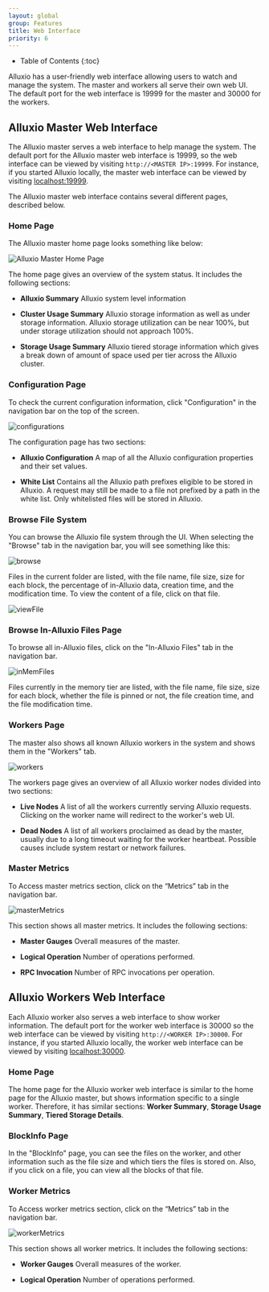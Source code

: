 ```yaml
---
layout: global
group: Features
title: Web Interface
priority: 6
---
```


* Table of Contents
{:toc}

Alluxio has a user-friendly web interface allowing users to watch and manage the system. The master
and workers all serve their own web UI. The default port for the web interface is 19999 for the
master and 30000 for the workers.

## Alluxio Master Web Interface

The Alluxio master serves a web interface to help manage the system. The default port for the
Alluxio master web interface is 19999, so the web interface can be viewed by visiting
`http://<MASTER IP>:19999`. For instance, if you started Alluxio locally, the master web interface
can be viewed by visiting [localhost:19999](http://localhost:19999).

The Alluxio master web interface contains several different pages, described below.

### Home Page

The Alluxio master home page looks something like below:

![Alluxio Master Home Page]({{site.data.img.screenshot_overview}})

The home page gives an overview of the system status. It includes the following sections:

* **Alluxio Summary** Alluxio system level information

* **Cluster Usage Summary** Alluxio storage information as well as under storage information. Alluxio storage utilization can be near 100%, but under storage utilization should not approach 100%.

* **Storage Usage Summary** Alluxio tiered storage information which gives a break down of amount of space used per tier across the Alluxio cluster.

### Configuration Page

To check the current configuration information, click "Configuration" in the
navigation bar on the top of the screen.

![configurations]({{site.data.img.screenshot_systemConfiguration}})

The configuration page has two sections:

* **Alluxio Configuration** A map of all the Alluxio configuration properties and their set values.

* **White List** Contains all the Alluxio path prefixes eligible to be stored in Alluxio. A request may still be made to a file not prefixed by a path in the white list. Only whitelisted files will be stored in Alluxio.

### Browse File System

You can browse the Alluxio file system through the UI. When selecting the "Browse" tab
in the navigation bar, you will see something like this:

![browse]({{site.data.img.screenshot_browseFileSystem}})

Files in the current folder are listed, with the file name, file size, size for each block, the
percentage of in-Alluxio data, creation time, and the modification time. To view the content of a
file, click on that file.

![viewFile]({{site.data.img.screenshot_viewFile}})

### Browse In-Alluxio Files Page

To browse all in-Alluxio files, click on the "In-Alluxio Files" tab in the navigation bar.

![inMemFiles]({{site.data.img.screenshot_inMemoryFiles}})

Files currently in the memory tier are listed, with the file name, file size, size for each block,
whether the file is pinned or not, the file creation time, and the file modification time.

### Workers Page

The master also shows all known Alluxio workers in the system and shows them in the "Workers" tab.

![workers]({{site.data.img.screenshot_workers}})

The workers page gives an overview of all Alluxio worker nodes divided into two sections:

* **Live Nodes** A list of all the workers currently serving Alluxio requests. Clicking on the worker name will redirect to the worker's web UI.

* **Dead Nodes** A list of all workers proclaimed as dead by the master, usually due to a long timeout waiting for the worker heartbeat. Possible causes include system restart or network failures.

### Master Metrics

To Access master metrics section, click on the “Metrics” tab in the navigation bar.

![masterMetrics]({{site.data.img.screenshot_masterMetrics}})

This section shows all master metrics. It includes the following sections:

* **Master Gauges** Overall measures of the master.

* **Logical Operation** Number of operations performed.

* **RPC Invocation** Number of RPC invocations per operation.

## Alluxio Workers Web Interface

Each Alluxio worker also serves a web interface to show worker information. The default port for the
worker web interface is 30000 so the web interface can be viewed by visiting
`http://<WORKER IP>:30000`. For instance, if you started Alluxio locally, the worker web interface
can  be viewed by visiting [localhost:30000](http://localhost:30000).

### Home Page

The home page for the Alluxio worker web interface is similar to the home page for the Alluxio
master, but shows information specific to a single worker. Therefore, it has similar sections:
**Worker Summary**, **Storage Usage Summary**, **Tiered Storage Details**.

### BlockInfo Page

In the "BlockInfo" page, you can see the files on the worker, and other information such as the
file size and which tiers the files is stored on. Also, if you click on a file, you can view all
the blocks of that file.

### Worker Metrics 

To Access worker metrics section, click on the “Metrics” tab in the navigation bar.

![workerMetrics]({{site.data.img.screenshot_workerMetrics}})

This section shows all worker metrics. It includes the following sections:

* **Worker Gauges** Overall measures of the worker.

* **Logical Operation** Number of operations performed.
